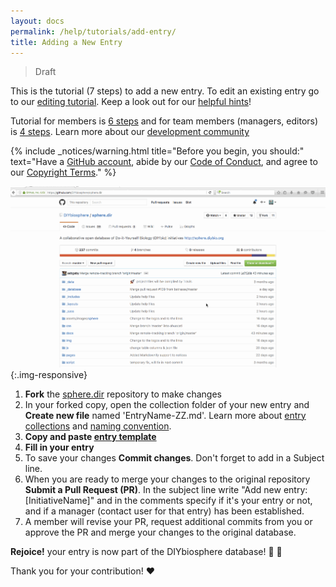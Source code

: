 ```yaml
---
layout: docs
permalink: /help/tutorials/add-entry/
title: Adding a New Entry
---
```

> Draft

This is the tutorial (7 steps) to add a new entry. To edit an existing entry go to our [editing tutorial]. Keep a look out for our [helpful hints]!

Tutorial for members is [6 steps] and for team members (managers, editors) is [4 steps]. Learn more about our [development community]

{% include _notices/warning.html title="Before you begin, you should:" text="Have a [GitHub account](https://github.com/join), abide by our [Code of Conduct](http://sphere.diybio.org/about/coc/), and agree to our [Copyright Terms](http://sphere.diybio.org/about/copyright/license/)." %}

![How to add an entry GIF](/assets/GIFs/add-entry.gif){:.img-responsive}

1. **Fork** the [sphere.dir] repository to make changes
2. In your forked copy, open the collection folder of your new entry and **Create new file** named 'EntryName-ZZ.md'. Learn more about [entry collections] and [naming convention].
3. **Copy and paste [entry template]**
4. **Fill in your entry**
5. To save your changes **Commit changes**. Don't forget to add in a Subject line.
6. When you are ready to merge your changes to the original repository **Submit a Pull Request (PR)**. In the subject line write "Add new entry: [InitiativeName]" and in the comments specify if it's your entry or not, and if a manager (contact user for that entry) has been established.
7. A member will revise your PR, request additional commits from you or approve the PR and merge your changes to the original database.

**Rejoice!** your entry is now part of the DIYbiosphere database! :clap: :clap:

Thank you for your contribution! :heart:


[helpful hints]: /help/hints/
[sphere.dir]: https://github.com/DIYbiosphere/sphere.dir
[editing tutorial]: help/tutorials/edit-entry
[6 steps]: /help/tutorials/add-entry-member
[4 steps]: /help/tutorials/add-entry-teams
[development community]: #
[entry template]: https://gist.githubusercontent.com/ahuacatl/954444c7f15a27190b0fd52e0021a58c/raw/91412b5ba78fb082b349776cf0a75d3c82f35da0/front-matter-template.md
[entry collections]: #
[naming convention]: #
[installation]: /help/install/

